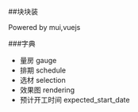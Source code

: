 ##块块装

Powered by mui,vuejs

###字典

*  量房 gauge
*  排期  schedule
*  选材 selection
*  效果图 rendering
*  预计开工时间 expected_start_date
